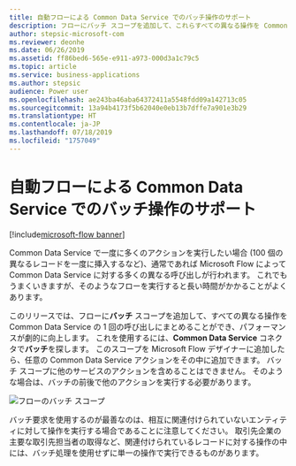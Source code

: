 ```yaml
---
title: 自動フローによる Common Data Service でのバッチ操作のサポート
description: フローにバッチ スコープを追加して、これらすべての異なる操作を Common Data Service の 1 回の呼び出しにまとめることができます。
author: stepsic-microsoft-com
ms.reviewer: deonhe
ms.date: 06/26/2019
ms.assetid: ff86bed6-565e-e911-a973-000d3a1c79c5
ms.topic: article
ms.service: business-applications
ms.author: stepsic
audience: Power user
ms.openlocfilehash: ae243ba46aba64372411a5548fdd09a142713c05
ms.sourcegitcommit: 13a94b4173f5b62040e0eb13b7dffe7a901e3b29
ms.translationtype: HT
ms.contentlocale: ja-JP
ms.lasthandoff: 07/18/2019
ms.locfileid: "1757049"
---
```

# <a name="automated-flows-support-batch-operations-in-common-data-service"></a>自動フローによる Common Data Service でのバッチ操作のサポート

[!include[microsoft-flow banner](../includes/microsoft-flow.md)]

Common Data Service で一度に多くのアクションを実行したい場合 (100 個の異なるレコードを一度に挿入するなど)、通常であれば Microsoft Flow によって Common Data Service に対する多くの異なる呼び出しが行われます。 これでもうまくいきますが、そのようなフローを実行すると長い時間がかかることがよくあります。

このリリースでは、フローに**バッチ** スコープを追加して、すべての異なる操作を Common Data Service の 1 回の呼び出しにまとめることができ、パフォーマンスが劇的に向上します。 これを使用するには、**Common Data Service** コネクタで**バッチ**を探します。 このスコープを Microsoft Flow デザイナーに追加したら、任意の Common Data Service アクションをその中に追加できます。 バッチ スコープに他のサービスのアクションを含めることはできません。 そのような場合は、バッチの前後で他のアクションを実行する必要があります。

![フローのバッチ スコープ](media/BatchOperations-1.png "フローのバッチ スコープ")

バッチ要求を使用するのが最善なのは、相互に関連付けられていないエンティティに対して操作を実行する場合であることに注意してください。 取引先企業の主要な取引先担当者の取得など、関連付けられているレコードに対する操作の中には、バッチ処理を使用せずに単一の操作で実行できるものがあります。
